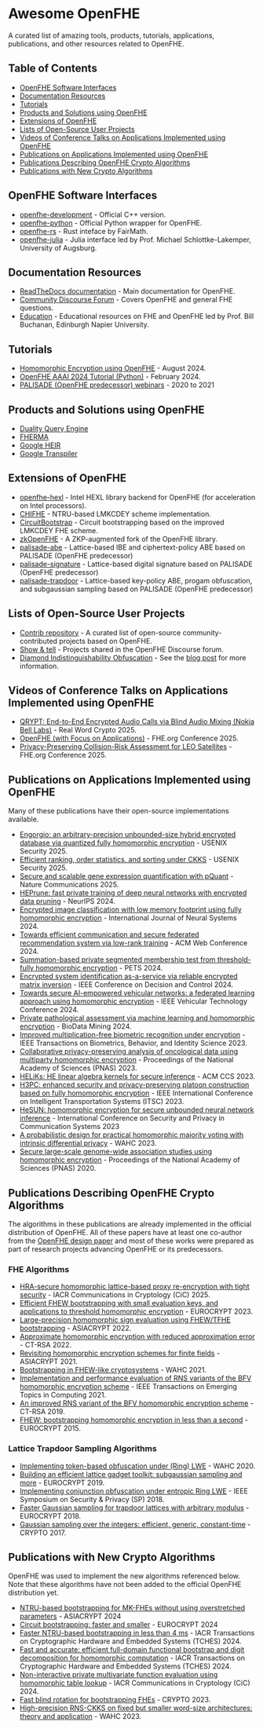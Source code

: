 # Awesome OpenFHE

A curated list of amazing tools, products, tutorials, applications, publications, and other resources related to OpenFHE.

## Table of Contents

* [OpenFHE Software Interfaces](#openfhe-software-interfaces)
* [Documentation Resources](#documentation-resources)
* [Tutorials](#tutorials)
* [Products and Solutions using OpenFHE](#products-and-solutions-using-openfhe)
* [Extensions of OpenFHE](#extensions-of-openfhe)
* [Lists of Open-Source User Projects](#lists-of-open-source-user-projects)
* [Videos of Conference Talks on Applications Implemented using OpenFHE](#videos-of-conference-talks-on-applications-implemented-using-openfhe)
* [Publications on Applications Implemented using OpenFHE](#publications-on-applications-implemented-using-openfhe)
* [Publications Describing OpenFHE Crypto Algorithms](#publications-describing-openfhe-crypto-algorithms)
* [Publications with New Crypto Algorithms](#publications-with-new-crypto-algorithms)

## OpenFHE Software Interfaces

* [openfhe-development](https://github.com/openfheorg/openfhe-development) - Official C++ version.
* [openfhe-python](https://github.com/openfheorg/openfhe-python) - Official Python wrapper for OpenFHE.
* [openfhe-rs](https://github.com/fairmath/openfhe-rs) - Rust inteface by FairMath.
* [openfhe-julia](https://github.com/hpsc-lab/openfhe-julia) - Julia interface led by Prof. Michael Schlottke-Lakemper, University of Augsburg.

## Documentation Resources

* [ReadTheDocs documentation](https://openfhe-development.readthedocs.io/en/latest/) - Main documentation for OpenFHE.
* [Community Discourse Forum](https://openfhe.discourse.group/) - Covers OpenFHE and general FHE questions.
* [Education](https://github.com/openfheorg/education) - Educational resources on FHE and OpenFHE led by Prof. Bill Buchanan, Edinburgh Napier University.

## Tutorials

* [Homomorphic Encryption using OpenFHE](https://www.youtube.com/watch?v=1aeasUAoUAA) - August 2024.
* [OpenFHE AAAI 2024 Tutorial (Python)](https://github.com/openfheorg/aaai-2024-lab-materials) - February 2024.
* [PALISADE (OpenFHE predecessor) webinars](https://openfhe.org/webinars/) - 2020 to 2021

## Products and Solutions using OpenFHE

* [Duality Query Engine](https://dualitytech.com/platform/duality-query/)
* [FHERMA](https://fherma.io/)
* [Google HEIR](https://github.com/google/heir)
* [Google Transpiler](https://github.com/google/fully-homomorphic-encryption)

## Extensions of OpenFHE

* [openfhe-hexl](https://github.com/openfheorg/openfhe-hexl) - Intel HEXL library backend for OpenFHE (for acceleration on Intel processors).
* [CHIFHE](https://github.com/SKLC-FHE/CHIFHE) - NTRU-based LMKCDEY scheme implementation.
* [CircuitBootstrap](https://github.com/LightFHE/CircuitBootstrap) - Circuit bootstrapping based on the improved LMKCDEY FHE scheme.
* [zkOpenFHE](https://github.com/zkFHE/zkOpenFHE) - A ZKP-augmented fork of the OpenFHE library.
* [palisade-abe](https://gitlab.com/palisade/palisade-abe) - Lattice-based IBE and ciphertext-policy ABE based on PALISADE (OpenFHE predecessor)
* [palisade-signature](https://gitlab.com/palisade/palisade-signature) - Lattice-based digital signature based on PALISADE (OpenFHE predecessor)
* [palisade-trapdoor](https://gitlab.com/palisade/palisade-trapdoor) - Lattice-based key-policy ABE, progam obfuscation, and subgaussian sampling based on PALISADE (OpenFHE predecessor)

## Lists of Open-Source User Projects

* [Contrib repository](https://github.com/openfheorg/contrib) - A curated list of open-source community-contributed projects based on OpenFHE.
* [Show & tell](https://openfhe.discourse.group/c/application/5) - Projects shared in the OpenFHE Discourse forum.
* [Diamond Indistinguishability Obfuscation](https://github.com/MachinaIO/diamond-io) - See the [blog post](https://machina-io.com/posts/hello_world_first.html) for more information.

## Videos of Conference Talks on Applications Implemented using OpenFHE

* [QRYPT: End-to-End Encrypted Audio Calls via Blind Audio Mixing (Nokia Bell Labs)](https://youtu.be/6FQX2otSbuE?t=2440) - Real Word Crypto 2025.
* [OpenFHE (with Focus on Applications)](https://youtu.be/uiI8bSdNkrg?si=bHvJibjcCqT6fjMh) - FHE.org Conference 2025.
* [Privacy-Preserving Collision-Risk Assessment for LEO Satellites](https://youtu.be/S7dmbaTR2ps?si=b5cUrrgzkDxEyf9r) - FHE.org Conference 2025.

## Publications on Applications Implemented using OpenFHE

Many of these publications have their open-source implementations available.

* [Engorgio: an arbitrary-precision unbounded-size hybrid encrypted database via quantized fully homomorphic encryption](https://eprint.iacr.org/2025/198) - USENIX Security 2025.
* [Efficient ranking, order statistics, and sorting under CKKS](https://arxiv.org/abs/2412.15126) - USENIX Security 2025.
* [Secure and scalable gene expression quantification with pQuant](https://www.nature.com/articles/s41467-025-57393-6) - Nature Communications 2025.
* [HEPrune: fast private training of deep neural networks with encrypted data pruning](https://proceedings.neurips.cc/paper_files/paper/2024/file/5b26b9e634ba10f6c51c6db7365c4c28-Paper-Conference.pdf) - NeurIPS 2024.
* [Encrypted image classification with low memory footprint using fully homomorphic encryption](https://eprint.iacr.org/2024/460) - International Journal of Neural Systems 2024.
* [Towards efficient communication and secure federated recommendation system via low-rank training](https://arxiv.org/abs/2401.03748) - ACM Web Conference 2024.
* [Summation-based private segmented membership test from threshold-fully homomorphic encryption](https://eprint.iacr.org/2024/753) - PETS 2024.
* [Encrypted system identification as-a-service via reliable encrypted matrix inversion](https://ieeexplore.ieee.org/document/10886076) - IEEE Conference on Decision and Control 2024.
* [Towards secure AI-empowered vehicular networks: a federated learning approach using homomorphic encryption](https://ieeexplore.ieee.org/document/10757744) - IEEE Vehicular Technology Conference 2024.
* [Private pathological assessment via machine learning and homomorphic encryption](https://doi.org/10.1186/s13040-024-00379-9) - BioData Mining 2024. 
* [Improved multiplication-free biometric recognition under encryption](https://doi.org/10.1109/TBIOM.2023.3340306) - IEEE Transactions on Biometrics, Behavior, and Identity Science 2023.
* [Collaborative privacy-preserving analysis of oncological data using multiparty homomorphic encryption](https://www.pnas.org/doi/10.1073/pnas.2304415120) - Proceedings of the National Academy of Sciences (PNAS) 2023.
* [HELiKs: HE linear algebra kernels for secure inference](https://dl.acm.org/doi/10.1145/3576915.3623136) - ACM CCS 2023.
* [H3PC: enhanced security and privacy-preserving platoon construction based on fully homomorphic encryption](https://doi.org/10.1109/ITSC57777.2023.10422518) - IEEE International Conference on Intelligent Transportation Systems (ITSC) 2023.
* [HeSUN: homomorphic encryption for secure unbounded neural network inference](https://link.springer.com/chapter/10.1007/978-3-031-64948-6_21) - International Conference on Security and Privacy in Communication Systems 2023
* [A probabilistic design for practical homomorphic majority voting with intrinsic differential privacy](https://doi.org/10.1145/3605759.3625258) - WAHC 2023.
* [Secure large-scale genome-wide association studies using homomorphic encryption](https://www.pnas.org/doi/full/10.1073/pnas.1918257117) - Proceedings of the National Academy of Sciences (PNAS) 2020.

## Publications Describing OpenFHE Crypto Algorithms

The algorithms in these publications are already implemented in the official distribution of OpenFHE. All of these papers have at least one co-author from the [OpenFHE design paper](https://eprint.iacr.org/2022/915) and most of these works were prepared as part of research projects advancing OpenFHE or its predecessors.

### FHE Algorithms
* [HRA-secure homomorphic lattice-based proxy re-encryption with tight security](https://eprint.iacr.org/2024/681) - IACR Communications in Cryptology (CiC) 2025.
* [Efficient FHEW bootstrapping with small evaluation keys, and applications to threshold homomorphic encryption](https://eprint.iacr.org/2022/198) - EUROCRYPT 2023.
* [Large-precision homomorphic sign evaluation using FHEW/TFHE bootstrapping](https://eprint.iacr.org/2021/1337) - ASIACRYPT 2022.
* [Approximate homomorphic encryption with reduced approximation error](https://eprint.iacr.org/2020/1118) - CT-RSA 2022.
* [Revisiting homomorphic encryption schemes for finite fields](https://eprint.iacr.org/2021/204) - ASIACRYPT 2021.
* [Bootstrapping in FHEW-like cryptosystems](https://eprint.iacr.org/2020/086) - WAHC 2021.
* [Implementation and performance evaluation of RNS variants of the BFV homomorphic encryption scheme](https://eprint.iacr.org/2018/589) - IEEE Transactions on Emerging Topics in Computing 2021.
* [An improved RNS variant of the BFV homomorphic encryption scheme](https://eprint.iacr.org/2018/117) - CT-RSA 2019.
* [FHEW: bootstrapping homomorphic encryption in less than a second](https://eprint.iacr.org/2014/816) - EUROCRYPT 2015.

### Lattice Trapdoor Sampling Algorithms
* [Implementing token-based obfuscation under (Ring) LWE](https://eprint.iacr.org/2018/1222) - WAHC 2020.
* [Building an efficient lattice gadget toolkit: subgaussian sampling and more](https://eprint.iacr.org/2018/946) - EUROCRYPT 2019.
* [Implementing conjunction obfuscation under entropic Ring LWE](https://eprint.iacr.org/2017/844) - IEEE Symposium on Security & Privacy (SP) 2018.
* [Faster Gaussian sampling for trapdoor lattices with arbitrary modulus](https://eprint.iacr.org/2017/308) - EUROCRYPT 2018.
* [Gaussian sampling over the integers: efficient, generic, constant-time](https://eprint.iacr.org/2017/259) - CRYPTO 2017.

## Publications with New Crypto Algorithms

OpenFHE was used to implement the new algorithms referenced below. Note that these algorithms have not been added to the official OpenFHE distribution yet.

* [NTRU-based bootstrapping for MK-FHEs without using overstretched parameters](https://eprint.iacr.org/2024/1898) - ASIACRYPT 2024
* [Circuit bootstrapping: faster and smaller](https://eprint.iacr.org/2024/323) - EUROCRYPT 2024
* [Faster NTRU-based bootstrapping in less than 4 ms](https://tches.iacr.org/index.php/TCHES/article/view/11683/11203) - IACR Transactions on Cryptographic Hardware and Embedded Systems (TCHES) 2024.
* [Fast and accurate: efficient full-domain functional bootstrap and digit decomposition for homomorphic computation](https://tches.iacr.org/index.php/TCHES/article/view/11263/10805) -  IACR Transactions on Cryptographic Hardware and Embedded Systems (TCHES) 2024.
* [Non-interactive private multivariate function evaluation using homomorphic table lookup](https://cic.iacr.org/p/1/3/19/pdf) - IACR Communications in Cryptology (CiC) 2024.
* [Fast blind rotation for bootstrapping FHEs](https://eprint.iacr.org/2023/1564) - CRYPTO 2023.
* [High-precision RNS-CKKS on fixed but smaller word-size architectures: theory and application](https://eprint.iacr.org/2023/1462) - WAHC 2023.


